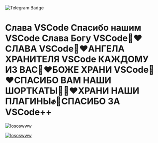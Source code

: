 <img src="https://media1.tenor.com/m/AIvjBscbXO0AAAAd/dada.gif" alt="Telegram Badge"/>
<h1>Слава VSCode Спасибо нашим VSCode
Слава Богу VSCode🙏❤️СЛАВА VSCode🙏❤️АНГЕЛА ХРАНИТЕЛЯ VSCode КАЖДОМУ ИЗ ВАС🙏❤️БОЖЕ ХРАНИ VSCode🙏❤️СПАСИБО ВАМ НАШИ ШОРТКАТЫ🙏🏼❤️ХРАНИ НАШИ ПЛАГИНЫ✊💯СПАСИБО ЗА VSCode++</h1>
<p><img align="center" src="https://github-readme-streak-stats.herokuapp.com/?user=lososwww&" alt="lososwww" /></p>
<p><a href="https://github.com/lososwww"><img src="https://github-readme-stats.vercel.app/api?username=lososwww&hide_border=true&show_icons=true" alt="lososwww"></a></p>
